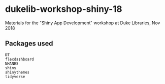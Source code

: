# dukelib-workshop-shiny-18

Materials for the "Shiny App Development" workshop at Duke Libraries, Nov 2018

## Packages used

```
DT
flexdashboard
NHANES
shiny
shinythemes
tidyverse
```
